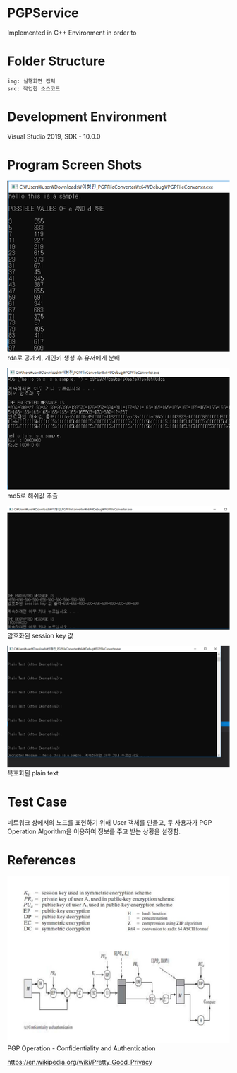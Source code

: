 # PGPService
Implemented in C++ Environment in order to 

# Folder Structure
	img: 실행화면 캡쳐
	src: 작업한 소스코드
  
# Development Environment

  Visual Studio 2019, SDK - 10.0.0
  
# Program Screen Shots

![rda](./img/rda.PNG)
rda로 공개키, 개인키 생성 후 유저에게 분배

![mda](./img/mda.PNG)
md5로 해쉬값 추출 

![result](./img/result.PNG)
암호화된 session key 값 

![result2](./img/result2.PNG)
복호화된 plain text


# Test Case

네트워크 상에서의 노드를 표현하기 위해 User 객체를 만들고, 두 사용자가 PGP Operation Algorithm을 이용하여 정보를 주고 받는 상황을 설정함.

# References

![pgp-pretty-good-privacy](./img/pgp-pretty-good-privacy.jpg)
PGP Operation - Confidentiality and Authentication

https://en.wikipedia.org/wiki/Pretty_Good_Privacy

